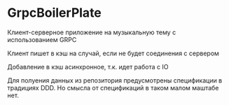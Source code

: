 # GrpcBoilerPlate

Клиент-серверное приложение на музыкальную тему с использованием GRPC

Клиент пишет в кэш на случай, если не будет соединения с сервером

Добавление в кэш асинхронное, т.к. идет работа с IO

Для полуения данных из репозитория предусмотрены спецификации в традициях DDD. Но смысла от спецификаций в таком малом маштабе нет.
